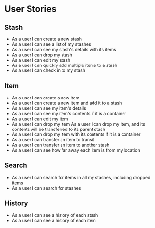 # User Stories
## Stash
- As a user I can create a new stash
- As a user I can see a list of my stashes
- As a user I can see my stash's details with its items
- As a user I can drop my stash
- As a user I can edit my stash
- As a user I can quickly add multiple items to a stash
- As a user I can check in to my stash

## Item
- As a user I can create a new item
- As a user I can create a new item and add it to a stash
- As a user I can see my item's details
- As a user I can see my item's contents if it is a container
- As a user I can edit my item
- As a user I can drop my item
As a user I can drop my item, and its contents will be transferred to its parent stash
- As a user I can drop my item with its contents if it is a container
- As a user I can transfer an item to transit
- As a user I can transfer an item to another stash
- As a user I can see how far away each item is from my location

## Search
- As a user I can search for items in all my stashes, including dropped items
- As a user I can search for stashes

## History
- As a user I can see a history of each stash
- As a user I can see a history of each item
